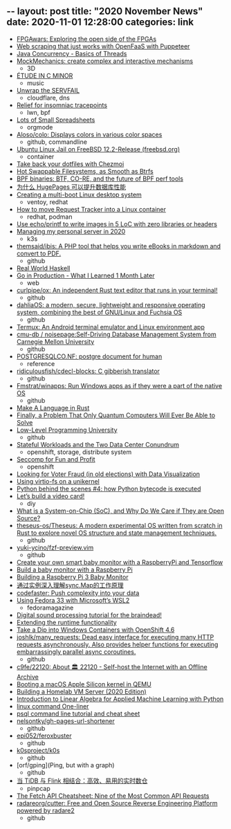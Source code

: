 --
layout: post
title:  "2020 November News"
date:   2020-11-01 12:28:00
categories: link
---

- [FPGAwars: Exploring the open side of the FPGAs](https://fpgawars.github.io/)
- [Web scraping that just works with OpenFaaS with Puppeteer](https://www.openfaas.com/blog/puppeteer-scraping/)
- [Java Concurrency - Basics of Threads](https://turkogluc.com/java-concurrency-basics-of-threads/)
- [MockMechanics: create complex and interactive mechanisms](https://mockmechanics.com/)
  - 3D
- [ÉTUDE IN C MINOR](https://zserge.com/posts/etude-in-c/)
  - music
- [Unwrap the SERVFAIL](https://blog.cloudflare.com/unwrap-the-servfail/)
  - cloudflare, dns
- [Relief for insomniac tracepoints](https://lwn.net/Articles/835426/)
  - lwn, bpf
- [Lots of Small Spreadsheets](http://www.howardism.org/Technical/Emacs/spreadsheet.html)
  - orgmode
- [Aloso/colo: Displays colors in various color spaces](https://github.com/Aloso/colo)
  - github, commandline
- [Ubuntu Linux Jail on FreeBSD 12.2-Release (freebsd.org)](https://news.ycombinator.com/item?id=24971456)
  - container
- [Take back your dotfiles with Chezmoi](https://fedoramagazine.org/take-back-your-dotfiles-with-chezmoi/)
- [Hot Swappable Filesystems, as Smooth as Btrfs](https://www.linuxjournal.com/content/hot-swappable-filesystems-smooth-btrfs)
- [BPF binaries: BTF, CO-RE, and the future of BPF perf tools](http://www.brendangregg.com/blog/2020-11-04/bpf-co-re-btf-libbpf.html)
- [为什么 HugePages 可以提升数据库性能](https://draveness.me//whys-the-design-linux-hugepages)
- [Creating a multi-boot Linux desktop system](https://www.redhat.com/sysadmin/creating-multiboot-system)
  - ventoy, redhat
- [How to move Request Tracker into a Linux container](https://www.redhat.com/sysadmin/request-tracker-container)
  - redhat, podman
- [Use echo/printf to write images in 5 LoC with zero libraries or headers](https://www.vidarholen.net/contents/blog/?p=904)
- [Managing my personal server in 2020](https://github.com/erebe/personal-server/blob/master/README.md)
  - k3s
- [themsaid/ibis: A PHP tool that helps you write eBooks in markdown and convert to PDF.](https://github.com/themsaid/ibis)
  - github
- [Real World Haskell](https://mmhaskell.com/real-world)
- [Go in Production - What I Learned 1 Month Later](https://tdom.dev/go-in-production)
  - web
- [curlpipe/ox: An independent Rust text editor that runs in your terminal!](https://github.com/curlpipe/ox)
  - github
- [dahliaOS: a modern, secure, lightweight and responsive operating system, combining the best of GNU/Linux and Fuchsia OS](https://github.com/dahlia-os)
  - github
- [Termux: An Android terminal emulator and Linux environment app](https://termux.com/)
- [cmu-db / noisepage:Self-Driving Database Management System from Carnegie Mellon University](https://github.com/cmu-db/noisepage/)
  - github
- [POSTGRESQLCO.NF: postgre document for human](https://postgresqlco.nf/en/doc/param/)
  - reference
- [ridiculousfish/cdecl-blocks: C gibberish translator](https://github.com/ridiculousfish/cdecl-blocks)
  - github
- [Fmstrat/winapps: Run Windows apps as if they were a part of the native OS](https://github.com/Fmstrat/winapps)
  - github
- [Make A Language in Rust](https://arzg.github.io/lang/)
- [Finally, a Problem That Only Quantum Computers Will Ever Be Able to Solve](https://www.quantamagazine.org/finally-a-problem-that-only-quantum-computers-will-ever-be-able-to-solve-20180621/)
- [Low-Level Programming University](https://github.com/gurugio/lowlevelprogramming-university/)
  - github
- [Stateful Workloads and the Two Data Center Conundrum](https://www.openshift.com/blog/stateful-workloads-and-the-two-data-center-conundrum)
  - openshift, storage, distribute system
- [Seccomp for Fun and Profit](https://www.openshift.com/blog/seccomp-for-fun-and-profit)
  - openshift
- [Looking for Voter Fraud (in old elections) with Data Visualization](https://probablydance.com/2020/11/08/looking-for-voter-fraud-in-old-elections-with-data-visualization/)
- [Using virtio-fs on a unikernel](https://www.qemu.org/2020/11/03/osv-virtio-fs/)
- [Python behind the scenes #4: how Python bytecode is executed](https://tenthousandmeters.com/blog/python-behind-the-scenes-4-how-python-bytecode-is-executed/)
- [Let’s build a video card!](https://eater.net/vga)
  - diy
- [What is a System-on-Chip (SoC), and Why Do We Care if They are Open Source?](https://www.bunniestudios.com/blog/?p=5971)
- [theseus-os/Theseus: A modern experimental OS written from scratch in Rust to explore novel OS structure and state management techniques.](https://github.com/theseus-os/Theseus)
  - github
- [yuki-ycino/fzf-preview.vim](https://github.com/yuki-ycino/fzf-preview.vim)
  - github
- [Create your own smart baby monitor with a RaspberryPi and Tensorflow](https://towardsdatascience.com/create-your-own-smart-baby-monitor-with-a-raspberrypi-and-tensorflow-5b25713410ca)
- [Build a baby monitor with a Raspberry Pi](https://opensource.com/article/18/3/build-baby-monitor-raspberry-pi)
- [Building a Raspberry Pi 3 Baby Monitor](https://kamranicus.com/guides/raspberry-pi-3-baby-monitor)
- [通过实例深入理解sync.Map的工作原理](https://tonybai.com/2020/11/10/understand-sync-map-inside-through-examples/)
- [codefaster: Push complexity into your data](https://codefaster.substack.com/p/push-complexity-into-your-data)
- [Using Fedora 33 with Microsoft’s WSL2](https://fedoramagazine.org/wsl-fedora-33/)
  - fedoramagazine
- [Digital sound processing tutorial for the braindead!](http://yehar.com/blog/?p=121)
- [Extending the runtime functionality](https://www.openshift.com/blog/extending-the-runtime-functionality)
- [Take a Dip into Windows Containers with OpenShift 4.6](https://www.openshift.com/blog/take-a-dip-into-windows-containers-with-openshift-4.6)
- [joshlk/many_requests: Dead easy interface for executing many HTTP requests asynchronously. Also provides helper functions for executing embarrassingly parallel async coroutines.
](https://github.com/joshlk/many_requests)
  - github
- [c9fe/22120: About 🏛️ 22120 - Self-host the Internet with an Offline Archive](https://github.com/c9fe/22120)
- [Booting a macOS Apple Silicon kernel in QEMU](https://worthdoingbadly.com/xnuqemu3/)
- [Building a Homelab VM Server (2020 Edition)](https://mtlynch.io/building-a-vm-homelab/)
- [Introduction to Linear Algebra for Applied Machine Learning with Python](https://pabloinsente.github.io/intro-linear-algebra)
- [linux command One-liner](https://linuxcommandlibrary.com/basic/oneliners.html)
- [psql command line tutorial and cheat sheet](https://tomcam.github.io/postgres/)
- [nelsontky/gh-pages-url-shortener](https://github.com/nelsontky/gh-pages-url-shortener)
  - github
- [epi052/feroxbuster](https://github.com/epi052/feroxbuster)
  - github
- [k0sproject/k0s](https://github.com/k0sproject/k0s)
  - github
- [orf/gping](Ping, but with a graph)
  - github
- [当 TiDB 与 Flink 相结合：高效、易用的实时数仓](https://pingcap.com/blog-cn/when-tidb-and-flink-are-combined/)
  - pinpcap
- [The Fetch API Cheatsheet: Nine of the Most Common API Requests](https://www.freecodecamp.org/news/fetch-api-cheatsheet/)
- [radareorg/cutter: Free and Open Source Reverse Engineering Platform powered by radare2](https://github.com/radareorg/cutter)
  - github
